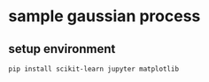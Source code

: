 # sample gaussian process

## setup environment

```shell
pip install scikit-learn jupyter matplotlib
```
